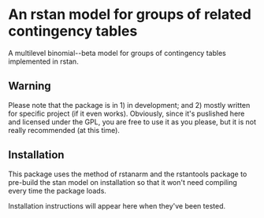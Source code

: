 # An rstan model for groups of related contingency tables

A multilevel binomial--beta model for groups of contingency tables implemented in rstan.


## Warning

Please note that the package is in 1) in development; and 2) mostly written for specific project (if it even works). Obviously, since it's puslished here and licensed under the GPL, you are free to use it as you please, but it is not really recommended (at this time).


## Installation

This package uses the method of rstanarm and the rstantools package to pre-build the stan
model on installation so that it won't need compiling every time the package loads.

Installation instructions will appear here when they've been tested.
